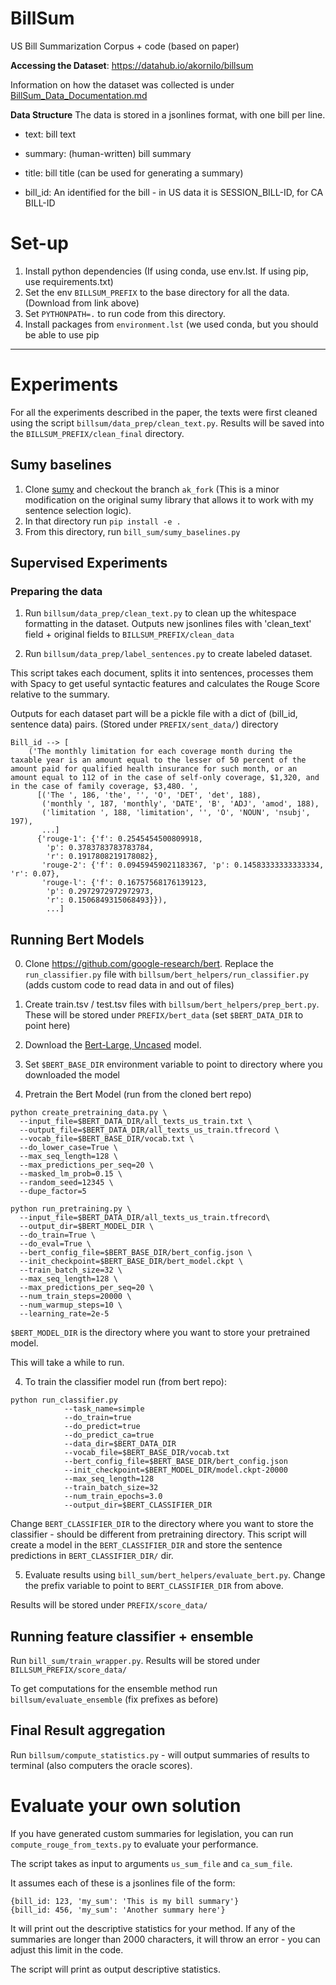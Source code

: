 # BillSum

US Bill Summarization Corpus + code (based on paper)

**Accessing the Dataset**: https://datahub.io/akornilo/billsum

Information on how the dataset was collected is under [BillSum_Data_Documentation.md](BillSum_Data_Documentation.md)

**Data Structure**
The data is stored in a jsonlines format, with one bill per line.

- text: bill text

- summary: (human-written) bill summary 

- title: bill title (can be used for generating a summary)

- bill_id: An identified for the bill - in US data it is SESSION_BILL-ID, for CA BILL-ID 


# Set-up

1. Install python dependencies (If using conda, use env.lst. If using pip, use requirements.txt)
2. Set the env `BILLSUM_PREFIX` to the base directory for all the data. (Download from link above)
3. Set `PYTHONPATH=.` to run code from this directory.
4. Install packages from `environment.lst` (we used conda, but you should be able to use pip
---

# Experiments

For all the experiments described in the paper, the texts were first cleaned using the script `billsum/data_prep/clean_text.py`. Results will be saved into the `BILLSUM_PREFIX/clean_final` directory.

## Sumy baselines

1. Clone [sumy](git@github.com:akornilo/sumy.git) and checkout the branch `ak_fork` (This is a minor modification on the original sumy library that allows it to work with my sentence selection logic).
2. In that directory run `pip install -e .`
3. From this directory, run `bill_sum/sumy_baselines.py`

## Supervised Experiments

### Preparing the data

1. Run `billsum/data_prep/clean_text.py` to clean up the whitespace formatting in the dataset. Outputs new jsonlines files with 'clean_text' field + original fields to `BILLSUM_PREFIX/clean_data`

2. Run `billsum/data_prep/label_sentences.py` to create labeled dataset.

This script takes each document, splits it into sentences, processes them with Spacy to get useful syntactic features and calculates the Rouge Score relative to the summary.

Outputs for each dataset part will be a pickle file with a dict of (bill_id, sentence data) pairs. (Stored under `PREFIX/sent_data/`) directory

```
Bill_id --> [
	('The monthly limitation for each coverage month during the taxable year is an amount equal to the lesser of 50 percent of the amount paid for qualified health insurance for such month, or an amount equal to 112 of in the case of self-only coverage, $1,320, and in the case of family coverage, $3,480. ',
	  [('The ', 186, 'the', '', 'O', 'DET', 'det', 188),
	   ('monthly ', 187, 'monthly', 'DATE', 'B', 'ADJ', 'amod', 188),
	   ('limitation ', 188, 'limitation', '', 'O', 'NOUN', 'nsubj', 197),
	   ...]
	  {'rouge-1': {'f': 0.2545454500809918,
	    'p': 0.3783783783783784,
	    'r': 0.1917808219178082},
	   'rouge-2': {'f': 0.09459459021183367, 'p': 0.14583333333333334, 'r': 0.07},
	   'rouge-l': {'f': 0.16757568176139123,
	    'p': 0.2972972972972973,
	    'r': 0.1506849315068493}}),
	    ...]
```

## Running Bert Models

0. Clone https://github.com/google-research/bert. Replace the `run_classifier.py` file with `billsum/bert_helpers/run_classifier.py` (adds custom code to read data in and out of files)

1. Create train.tsv / test.tsv files with `billsum/bert_helpers/prep_bert.py`. These will be stored under `PREFIX/bert_data` (set `$BERT_DATA_DIR` to point here)

2. Download the [Bert-Large, Uncased](https://storage.googleapis.com/bert_models/2018_10_18/uncased_L-24_H-1024_A-16.zip) model. 

3. Set `$BERT_BASE_DIR` environment variable to point to directory where you downloaded the model

3. Pretrain the Bert Model (run from the cloned bert repo)

```
python create_pretraining_data.py \
  --input_file=$BERT_DATA_DIR/all_texts_us_train.txt \
  --output_file=$BERT_DATA_DIR/all_texts_us_train.tfrecord \
  --vocab_file=$BERT_BASE_DIR/vocab.txt \
  --do_lower_case=True \
  --max_seq_length=128 \
  --max_predictions_per_seq=20 \
  --masked_lm_prob=0.15 \
  --random_seed=12345 \
  --dupe_factor=5
```
```
python run_pretraining.py \
  --input_file=$BERT_DATA_DIR/all_texts_us_train.tfrecord\
  --output_dir=$BERT_MODEL_DIR \
  --do_train=True \
  --do_eval=True \
  --bert_config_file=$BERT_BASE_DIR/bert_config.json \
  --init_checkpoint=$BERT_BASE_DIR/bert_model.ckpt \
  --train_batch_size=32 \
  --max_seq_length=128 \
  --max_predictions_per_seq=20 \
  --num_train_steps=20000 \
  --num_warmup_steps=10 \
  --learning_rate=2e-5
```

`$BERT_MODEL_DIR` is the directory where you want to store your pretrained model.

This will take a while to run. 

4. To train the classifier model run (from bert repo):

``` 
python run_classifier.py   
			--task_name=simple
			--do_train=true   
			--do_predict=true   
			--do_predict_ca=true   
			--data_dir=$BERT_DATA_DIR   
			--vocab_file=$BERT_BASE_DIR/vocab.txt   
			--bert_config_file=$BERT_BASE_DIR/bert_config.json   
			--init_checkpoint=$BERT_MODEL_DIR/model.ckpt-20000   
			--max_seq_length=128  
			--train_batch_size=32   
			--num_train_epochs=3.0   
			--output_dir=$BERT_CLASSIFIER_DIR
```

Change `BERT_CLASSIFIER_DIR` to the directory where you want to store the classifier - should be different from pretraining directory. This script will create a model in the `BERT_CLASSIFIER_DIR` and store the sentence predictions in `BERT_CLASSIFIER_DIR/` dir.

5. Evaluate results using `bill_sum/bert_helpers/evaluate_bert.py`. Change the prefix variable to point to `BERT_CLASSIFIER_DIR` from above.

Results will be stored under `PREFIX/score_data/`


## Running feature classifier + ensemble

Run `bill_sum/train_wrapper.py`. Results will be stored under `BILLSUM_PREFIX/score_data/`

To get computations for the ensemble method run `billsum/evaluate_ensemble` (fix prefixes as before)

## Final Result aggregation

Run `billsum/compute_statistics.py` - will output summaries of results to terminal (also computers the oracle scores).


# Evaluate your own solution

If you have generated custom summaries for legislation, you can run `compute_rouge_from_texts.py` to evaluate your performance.

The script takes as input to arguments `us_sum_file` and `ca_sum_file`. 

It assumes each of these is a jsonlines file of the form:

```
{bill_id: 123, 'my_sum': 'This is my bill summary'}
{bill_id: 456, 'my_sum': 'Another summary here'}
```

It will print out the descriptive statistics for your method. If any of the summaries are longer than 2000 characters, it will throw an error - you can adjust this limit in the code.

The script will print as output descriptive statistics.

